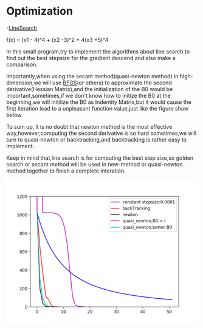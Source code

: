 # Optimization

-[LineSearch](LineSearch/)

f(x) = (x1 - 4)^4 + (x2 -3)^2 + 4(x3 +5)^4

In this small program,try to implement the algorithms about line search to find out the best stepsize for the gradient descend and also make a comparison.

Importantly,when using the secant method(quasi-newton method) in high-dimension,we will use [BFGS](https://en.wikipedia.org/wiki/Broyden–Fletcher–Goldfarb–Shanno_algorithm)(or others) to approximate the second derivative(Hessian Matrix),and the initialization of the B0 would be important,sometimes,if we don't know how to initize the B0 at the beginning,we will initilize the B0 as Indentity Matrix,but it would cause the first iteration lead to a unpleasant function value,just like the figure show below.

To sum up, it is no doubt that newton method is the most effective way,however,computing the second derivative is so hard sometimes,we will turn to quasi-newton or backtracking,and backtracking is rather easy to implement.
 
 Keep in mind that,line search is for computing the best step size,so golden search or secant method will be used in new-method or quasi-newton method together to finish a complete interation.
 
 
 
 ![Alt text](LineSearch/Figure_1.png)

